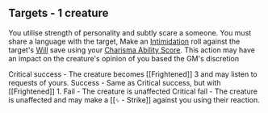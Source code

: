 ## Targets - 1 creature
You utilise strength of personality and subtly scare a someone. You must share a language with the target, Make an [Intimidation](Rules/Character%20Creation/Skills%20&%20Saves#Intimidation%20(CHA)) roll against the target's [Will](Rules/Character%20Creation/Skills%20&%20Saves#Will) save using your [Charisma Ability Score](Rules/Character%20Creation/Ability%20Scores#Cha).
This action may have an impact on the creature's opinion of you based the GM's discretion

Critical success - The creature becomes [[Frightened]] 3 and may listen to requests of yours.
Success - Same as Critical success, but with [[Frightened]] 1.
Fail - The creature is unaffected
Critical fail - The creature is unaffected and may make a [[ᛃ - Strike]] against you using their reaction.